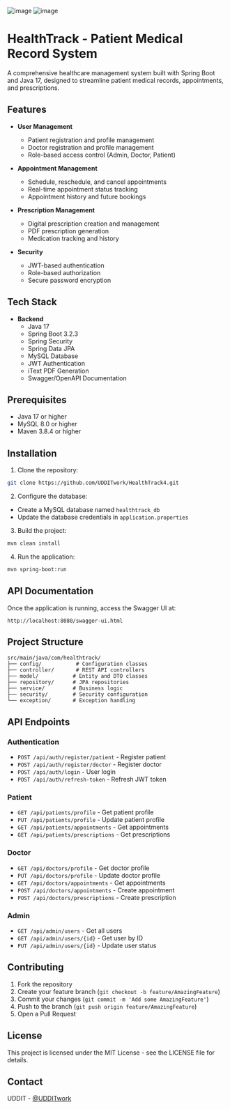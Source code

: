 ![image](https://github.com/user-attachments/assets/863b06fe-334b-44ea-af06-b2cf9532de8c)
![image](https://github.com/user-attachments/assets/cd0f5d67-1d9f-4229-8a90-8e5d52ab7aac)
# HealthTrack - Patient Medical Record System

A comprehensive healthcare management system built with Spring Boot and Java 17, designed to streamline patient medical records, appointments, and prescriptions.

## Features

- **User Management**
  - Patient registration and profile management
  - Doctor registration and profile management
  - Role-based access control (Admin, Doctor, Patient)

- **Appointment Management**
  - Schedule, reschedule, and cancel appointments
  - Real-time appointment status tracking
  - Appointment history and future bookings

- **Prescription Management**
  - Digital prescription creation and management
  - PDF prescription generation
  - Medication tracking and history

- **Security**
  - JWT-based authentication
  - Role-based authorization
  - Secure password encryption

## Tech Stack

- **Backend**
  - Java 17
  - Spring Boot 3.2.3
  - Spring Security
  - Spring Data JPA
  - MySQL Database
  - JWT Authentication
  - iText PDF Generation
  - Swagger/OpenAPI Documentation

## Prerequisites

- Java 17 or higher
- MySQL 8.0 or higher
- Maven 3.8.4 or higher

## Installation

1. Clone the repository:
```bash
git clone https://github.com/UDDITwork/HealthTrack4.git
```

2. Configure the database:
- Create a MySQL database named `healthtrack_db`
- Update the database credentials in `application.properties`

3. Build the project:
```bash
mvn clean install
```

4. Run the application:
```bash
mvn spring-boot:run
```

## API Documentation

Once the application is running, access the Swagger UI at:
```
http://localhost:8080/swagger-ui.html
```

## Project Structure

```
src/main/java/com/healthtrack/
├── config/           # Configuration classes
├── controller/       # REST API controllers
├── model/           # Entity and DTO classes
├── repository/      # JPA repositories
├── service/         # Business logic
├── security/        # Security configuration
└── exception/       # Exception handling
```

## API Endpoints

### Authentication
- `POST /api/auth/register/patient` - Register patient
- `POST /api/auth/register/doctor` - Register doctor
- `POST /api/auth/login` - User login
- `POST /api/auth/refresh-token` - Refresh JWT token

### Patient
- `GET /api/patients/profile` - Get patient profile
- `PUT /api/patients/profile` - Update patient profile
- `GET /api/patients/appointments` - Get appointments
- `GET /api/patients/prescriptions` - Get prescriptions

### Doctor
- `GET /api/doctors/profile` - Get doctor profile
- `PUT /api/doctors/profile` - Update doctor profile
- `GET /api/doctors/appointments` - Get appointments
- `POST /api/doctors/appointments` - Create appointment
- `POST /api/doctors/prescriptions` - Create prescription

### Admin
- `GET /api/admin/users` - Get all users
- `GET /api/admin/users/{id}` - Get user by ID
- `PUT /api/admin/users/{id}` - Update user status

## Contributing

1. Fork the repository
2. Create your feature branch (`git checkout -b feature/AmazingFeature`)
3. Commit your changes (`git commit -m 'Add some AmazingFeature'`)
4. Push to the branch (`git push origin feature/AmazingFeature`)
5. Open a Pull Request

## License

This project is licensed under the MIT License - see the LICENSE file for details.

## Contact

UDDIT - [@UDDITwork](https://github.com/UDDITwork) 
